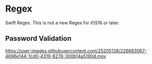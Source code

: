# Regex
Swift Regex. This is not a new Regex for iOS16 or later.

## Password Validation

https://user-images.githubusercontent.com/25205138/226683067-4696e144-1cd0-4319-8278-300b14a5190d.mov
